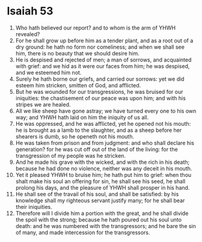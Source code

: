 ﻿# Isaiah 53
1. Who hath believed our report? and to whom is the arm of YHWH revealed? 
2. For he shall grow up before him as a tender plant, and as a root out of a dry ground: he hath no form nor comeliness; and when we shall see him, there is no beauty that we should desire him. 
3. He is despised and rejected of men; a man of sorrows, and acquainted with grief: and we hid as it were our faces from him; he was despised, and we esteemed him not. 
4.  Surely he hath borne our griefs, and carried our sorrows: yet we did esteem him stricken, smitten of God, and afflicted. 
5. But he was wounded for our transgressions, he was bruised for our iniquities: the chastisement of our peace was upon him; and with his stripes we are healed. 
6. All we like sheep have gone astray; we have turned every one to his own way; and YHWH hath laid on him the iniquity of us all. 
7. He was oppressed, and he was afflicted, yet he opened not his mouth: he is brought as a lamb to the slaughter, and as a sheep before her shearers is dumb, so he openeth not his mouth. 
8. He was taken from prison and from judgment: and who shall declare his generation? for he was cut off out of the land of the living: for the transgression of my people was he stricken. 
9. And he made his grave with the wicked, and with the rich in his death; because he had done no violence, neither was any deceit in his mouth. 
10.  Yet it pleased YHWH to bruise him; he hath put him to grief: when thou shalt make his soul an offering for sin, he shall see his seed, he shall prolong his days, and the pleasure of YHWH shall prosper in his hand. 
11. He shall see of the travail of his soul, and shall be satisfied: by his knowledge shall my righteous servant justify many; for he shall bear their iniquities. 
12. Therefore will I divide him a portion with the great, and he shall divide the spoil with the strong; because he hath poured out his soul unto death: and he was numbered with the transgressors; and he bare the sin of many, and made intercession for the transgressors. 
